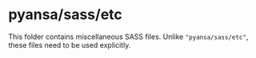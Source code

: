 # pyansa/sass/etc

This folder contains miscellaneous SASS files. Unlike `"pyansa/sass/etc"`, these files
need to be used explicitly.
